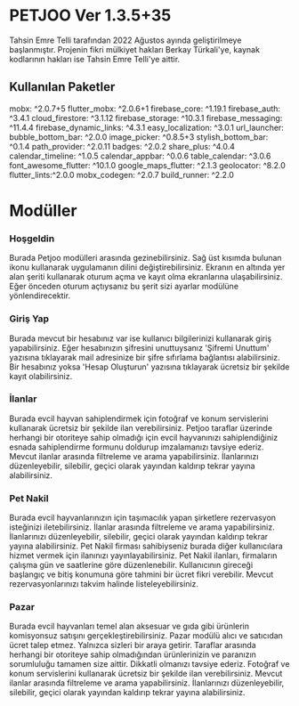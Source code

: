 # PETJOO Ver 1.3.5+35

Tahsin Emre Telli tarafından 2022 Ağustos ayında geliştirilmeye başlanmıştır. Projenin fikri mülkiyet hakları Berkay Türkali'ye, kaynak kodlarının hakları ise Tahsin Emre Telli'ye aittir. 

## Kullanılan Paketler
  mobx: ^2.0.7+5
  flutter_mobx: ^2.0.6+1
  firebase_core: ^1.19.1 
  firebase_auth: ^3.4.1
  cloud_firestore: ^3.1.12
  firebase_storage: ^10.3.1
  firebase_messaging: ^11.4.4
  firebase_dynamic_links: ^4.3.1
  easy_localization: ^3.0.1
  url_launcher:
  bubble_bottom_bar: ^2.0.0
  image_picker: ^0.8.5+3
  stylish_bottom_bar: ^0.1.4
  path_provider: ^2.0.11
  badges: ^2.0.2
  share_plus: ^4.0.4
  calendar_timeline: ^1.0.5
  calendar_appbar: ^0.0.6
  table_calendar: ^3.0.6
  font_awesome_flutter: ^10.1.0
  google_maps_flutter: ^2.1.3
  geolocator: ^8.2.0
  flutter_lints:^2.0.0
  mobx_codegen: ^2.0.7
  build_runner: ^2.2.0
 
# Modüller
### Hoşgeldin
Burada Petjoo modülleri arasında gezinebilirsiniz. 
Sağ üst kısımda bulunan ikonu kullanarak uygulamanın dilini değiştirebilirsiniz.
Ekranın en altında yer alan şeriti kullanarak oturum açma ve kayıt olma ekranlarına ulaşabilirsiniz.
Eğer önceden oturum açtıysanız bu şerit sizi ayarlar modülüne yönlendirecektir.

### Giriş Yap
Burada mevcut bir hesabınız var ise kullanıcı bilgilerinizi kullanarak giriş yapabilirsiniz.
Eğer hesabınızın şifresini unuttuysanız 'Şifremi Unuttum' yazısına tıklayarak mail adresinize bir şifre sıfırlama bağlantısı alabilirsiniz.
Bir hesabınız yoksa 'Hesap Oluşturun' yazısına tıklayarak ücretsiz bir şekilde kayıt olabilirsiniz.

### İlanlar
Burada evcil hayvan sahiplendirmek için fotoğraf ve konum servislerini kullanarak ücretsiz bir şekilde ilan verebilirsiniz.
Petjoo taraflar üzerinde herhangi bir otoriteye sahip olmadığı için evcil hayvanınızı sahiplendiğiniz esnada sahiplendirme formunu doldurup imzalamanızı tavsiye ederiz.
Mevcut ilanlar arasında filtreleme ve arama yapabilirsiniz.
İlanlarınızı düzenleyebilir, silebilir, geçici olarak yayından kaldırıp tekrar yayına alabilirsiniz.

### Pet Nakil
Burada evcil hayvanlarınızın için taşımacılık yapan şirketlere rezervasyon isteğinizi iletebilirsiniz.
İlanlar arasında filtreleme ve arama yapabilirsiniz.
İlanlarınızı düzenleyebilir, silebilir, geçici olarak yayından kaldırıp tekrar yayına alabilirsiniz.
Pet Nakil firması sahibiyseniz burada diğer kullanıcılara hizmet vermek için ilanınızı yayınlayabilirsiniz. 
Pet Nakil ilanları, firmaların çalışma gün ve saatlerine göre düzenlenebilir. Kullanıcının gireceği başlangıç ve bitiş konumuna göre tahmini bir ücret fikri verebilir.
Mevcut rezervasyonlarınızı takvim halinde listeleyebilirsiniz.

### Pazar
Burada evcil hayvanları temel alan aksesuar ve gıda gibi ürünlerin komisyonsuz satışını gerçekleştirebilirsiniz.
Pazar modülü alıcı ve satıcıdan ücret talep etmez. Yalnızca sizleri bir araya getirir. Taraflar arasında herhangi bir otoriteye sahip olmadığından ürünlerinizin ve paranızın sorumluluğu tamamen size aittir. Dikkatli olmanızı tavsiye ederiz.
Fotoğraf ve konum servislerini kullanarak ücretsiz bir şekilde ilan verebilirsiniz.
Mevcut ilanlar arasında filtreleme ve arama yapabilirsiniz.
İlanlarınızı düzenleyebilir, silebilir, geçici olarak yayından kaldırıp tekrar yayına alabilirsiniz.


